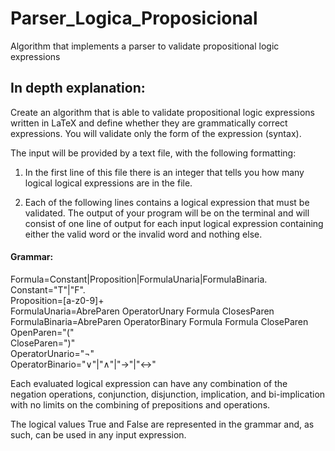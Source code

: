 # Parser_Logica_Proposicional
 
Algorithm that implements a parser to validate propositional logic expressions

## In depth explanation:

Create an algorithm that is able to validate propositional logic expressions
written in LaTeX and define whether they are grammatically correct expressions. You will validate only the form
of the expression (syntax).

The input will be provided by a text file, with the following formatting:

1. In the first line of this file there is an integer that tells you how many logical
logical expressions are in the file.

2. Each of the following lines contains a logical expression that must be validated.
The output of your program will be on the terminal and will consist of one line of output
for each input logical expression containing either the valid word or the invalid word and nothing else.


#### Grammar: <br />  

Formula=Constant|Proposition|FormulaUnaria|FormulaBinaria. <br /> 
Constant="T"|"F". <br /> 
Proposition=[a-z0-9]+ <br /> 
FormulaUnaria=AbreParen OperatorUnary Formula ClosesParen <br /> 
FormulaBinaria=AbreParen OperatorBinary Formula Formula CloseParen <br /> 
OpenParen="(" <br /> 
CloseParen=")" <br /> 
OperatorUnario="¬" <br /> 
OperatorBinario="∨"|"∧"|"→"|"↔" <br /> 


Each evaluated logical expression can have any combination of the negation operations,
conjunction, disjunction, implication, and bi-implication with no limits on the combining of prepositions and operations.

The logical values True and False are represented in the grammar and, as such, can be used in any input expression.
